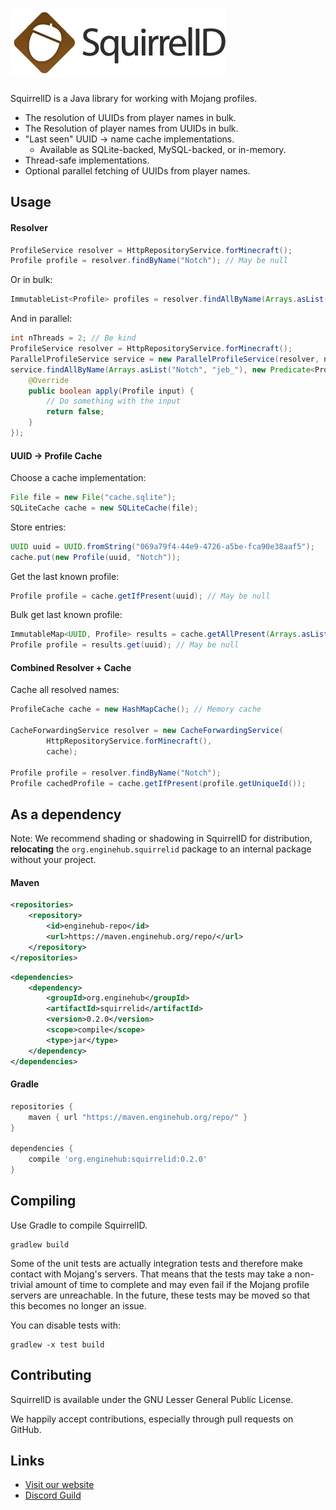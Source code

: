 ![SquirrelID](squirrelid-header.png)
==========

SquirrelID is a Java library for working with Mojang profiles.

* The resolution of UUIDs from player names in bulk.
* The Resolution of player names from UUIDs in bulk.  
* "Last seen" UUID -> name cache implementations.
  * Available as SQLite-backed, MySQL-backed, or in-memory.
* Thread-safe implementations.
* Optional parallel fetching of UUIDs from player names.

Usage
-----

#### Resolver

```java
ProfileService resolver = HttpRepositoryService.forMinecraft();
Profile profile = resolver.findByName("Notch"); // May be null
```

Or in bulk:

```java
ImmutableList<Profile> profiles = resolver.findAllByName(Arrays.asList("Notch", "jeb_"));
```

And in parallel:

```java
int nThreads = 2; // Be kind
ProfileService resolver = HttpRepositoryService.forMinecraft();
ParallelProfileService service = new ParallelProfileService(resolver, nThreads);
service.findAllByName(Arrays.asList("Notch", "jeb_"), new Predicate<Profile>() {
    @Override
    public boolean apply(Profile input) {
        // Do something with the input
        return false;
    }
});
```

#### UUID -> Profile Cache

Choose a cache implementation:

```java
File file = new File("cache.sqlite");
SQLiteCache cache = new SQLiteCache(file);
```

Store entries:

```java
UUID uuid = UUID.fromString("069a79f4-44e9-4726-a5be-fca90e38aaf5");
cache.put(new Profile(uuid, "Notch"));
```

Get the last known profile:

```java
Profile profile = cache.getIfPresent(uuid); // May be null
```

Bulk get last known profile:

```java
ImmutableMap<UUID, Profile> results = cache.getAllPresent(Arrays.asList(uuid));
Profile profile = results.get(uuid); // May be null
```

#### Combined Resolver + Cache

Cache all resolved names:

```java
ProfileCache cache = new HashMapCache(); // Memory cache

CacheForwardingService resolver = new CacheForwardingService(
        HttpRepositoryService.forMinecraft(),
        cache);

Profile profile = resolver.findByName("Notch");
Profile cachedProfile = cache.getIfPresent(profile.getUniqueId());
```

As a dependency
---------------

Note: We recommend shading or shadowing in SquirrelID for distribution, **relocating** the `org.enginehub.squirrelid` package to an internal package without your project.

#### Maven

```xml
<repositories>
    <repository>
        <id>enginehub-repo</id>
        <url>https://maven.enginehub.org/repo/</url>
    </repository>
</repositories>
```

```xml
<dependencies>
    <dependency>
        <groupId>org.enginehub</groupId>
        <artifactId>squirrelid</artifactId>
        <version>0.2.0</version>
        <scope>compile</scope>
        <type>jar</type>
    </dependency>
</dependencies>
```

#### Gradle

```groovy
repositories {
    maven { url "https://maven.enginehub.org/repo/" }
}

dependencies {
    compile 'org.enginehub:squirrelid:0.2.0'
}
```

Compiling
---------

Use Gradle to compile SquirrelID.

    gradlew build

Some of the unit tests are actually integration tests and therefore make
contact with Mojang's servers. That means that the tests may take a
non-trivial amount of time to complete and may even fail if the Mojang
profile servers are unreachable. In the future, these tests may be moved
so that this becomes no longer an issue.

You can disable tests with:

    gradlew -x test build

Contributing
------------

SquirrelID is available under the GNU Lesser General Public License.

We happily accept contributions, especially through pull requests on GitHub.

Links
-----

* [Visit our website](https://enginehub.org/)
* [Discord Guild](https://discord.gg/enginehub)
